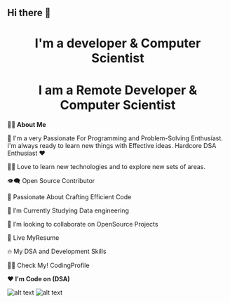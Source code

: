 ## Hi there 👋
<h1 align="center">I'm a developer & Computer Scientist</h1>
<h1 align="center">I am a Remote Developer & Computer Scientist</h1>

**🙋‍♂️ About Me**


🥋 I'm a very Passionate For Programming and Problem-Solving Enthusiast. I'm always ready to learn new things with Effective ideas. Hardcore DSA Enthusiast ❤️

👨‍💻 Love to learn new technologies and to explore new sets of areas.

👁‍🗨 Open Source Contributor

🚀 Passionate About Crafting Efficient Code

📘 I’m Currently Studying Data engineering

👯 I’m looking to collaborate on OpenSource Projects

📔 Live MyResume

🔥 My DSA and Development Skills

👨‍💻 Check My! CodingProfile


**❤️ I'm Code on (DSA)**



![alt text](https://github.com/AyeshaMalikAyesha/Ayeshacs/blob/main/hr.png?raw=true)
![alt text](https://github.com/AyeshaMalikAyesha/Ayeshacs/blob/main/lc.png?raw=true)
                
